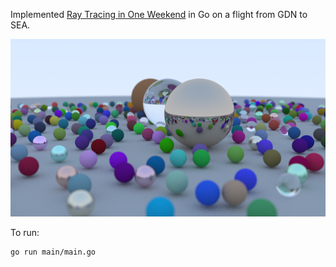 Implemented [Ray Tracing in One Weekend][ref_rtw] in Go on a flight from GDN to SEA.

[ref_rtw]:https://raytracing.github.io/books/RayTracingInOneWeekend.html

![!img](docs/scene_pretty.png)

To run:

```
go run main/main.go
```
